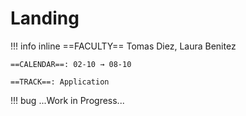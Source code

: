 # Landing

!!! info inline
    ==FACULTY== Tomas Diez, Laura Benitez

    ==CALENDAR==: 02-10 → 08-10

    ==TRACK==: Application

!!! bug 
    ...Work in Progress...